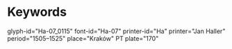 # Keywords
glyph-id="Ha-07_0115"
font-id="Ha-07"
printer-id="Ha"
printer="Jan Haller"
period="1505–1525"
place="Kraków"
PT plate="170"
